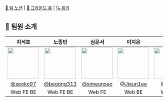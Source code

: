 [:ledger: 팀 노션](https://rain-spatula-0a1.notion.site/12ae944ce960809eaf09e494ae58b73d?v=1b9cf2c65c7c4abd90a58ec5405973df&pvs=4) | [:busts_in_silhouette: 그라운드 룰](https://github.com/boostcampwm-2024/web21-boostproject/wiki/%EA%B7%B8%EB%9D%BC%EC%9A%B4%EB%93%9C%EB%A3%B0) | [:mag: 위키](https://github.com/boostcampwm-2024/web21-boostproject/wiki)

## :wave: 팀원 소개

|                          <div align = "center"><b>지석호</b></div>                          |                          <div align = "center"><b>노종빈</b></div>                          |                          <div align = "center"><b>심은서</b></div>                          |                          <div align = "center"><b>이지은</b></div>                           |                          <div align = "center"><b>황성하</b></div>                          |
| :-----------------------------------------------------------------------------------------: | :-----------------------------------------------------------------------------------------: | :-----------------------------------------------------------------------------------------: | :------------------------------------------------------------------------------------------: | :-----------------------------------------------------------------------------------------: |
| <img src="https://avatars.githubusercontent.com/u/60173534?v=4" width="100" height="100" /> | <img src="https://avatars.githubusercontent.com/u/95959567?v=4" width="100" height="100" /> | <img src="https://avatars.githubusercontent.com/u/55528304?v=4" width="100" height="100" /> | <img src="https://avatars.githubusercontent.com/u/112913242?v=4" width="100" height="100" /> | <img src="https://avatars.githubusercontent.com/u/58902013?v=4" width="100" height="100" /> |
|                           [@seoko97](https://github.com/seoko97)                            |                         [@begong313](https://github.com/begong313)                          |                         [@simeunseo](https://github.com/simeunseo)                          |                           [@Jieun1ee](https://github.com/Jieun1ee)                           |                            [@Fixtar](https://github.com/Fixtar)                             |
|                                          Web FE·BE                                          |                                          Web FE·BE                                          |                                           Web FE                                            |                                            Web BE                                            |                                           Web BE                                            |
